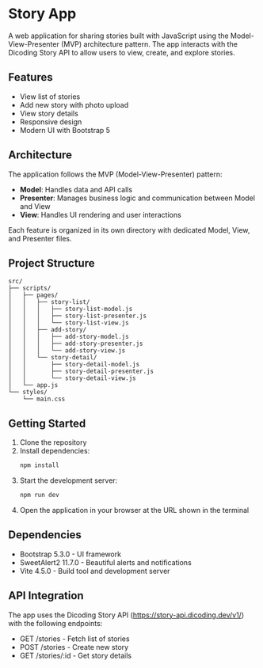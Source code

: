 # Story App

A web application for sharing stories built with JavaScript using the Model-View-Presenter (MVP) architecture pattern. The app interacts with the Dicoding Story API to allow users to view, create, and explore stories.

## Features

- View list of stories
- Add new story with photo upload
- View story details
- Responsive design
- Modern UI with Bootstrap 5

## Architecture

The application follows the MVP (Model-View-Presenter) pattern:

- **Model**: Handles data and API calls
- **Presenter**: Manages business logic and communication between Model and View
- **View**: Handles UI rendering and user interactions

Each feature is organized in its own directory with dedicated Model, View, and Presenter files.

## Project Structure

```
src/
├── scripts/
│   ├── pages/
│   │   ├── story-list/
│   │   │   ├── story-list-model.js
│   │   │   ├── story-list-presenter.js
│   │   │   └── story-list-view.js
│   │   ├── add-story/
│   │   │   ├── add-story-model.js
│   │   │   ├── add-story-presenter.js
│   │   │   └── add-story-view.js
│   │   └── story-detail/
│   │       ├── story-detail-model.js
│   │       ├── story-detail-presenter.js
│   │       └── story-detail-view.js
│   └── app.js
└── styles/
    └── main.css
```

## Getting Started

1. Clone the repository
2. Install dependencies:
   ```bash
   npm install
   ```
3. Start the development server:
   ```bash
   npm run dev
   ```
4. Open the application in your browser at the URL shown in the terminal

## Dependencies

- Bootstrap 5.3.0 - UI framework
- SweetAlert2 11.7.0 - Beautiful alerts and notifications
- Vite 4.5.0 - Build tool and development server

## API Integration

The app uses the Dicoding Story API (https://story-api.dicoding.dev/v1/) with the following endpoints:

- GET /stories - Fetch list of stories
- POST /stories - Create new story
- GET /stories/:id - Get story details
